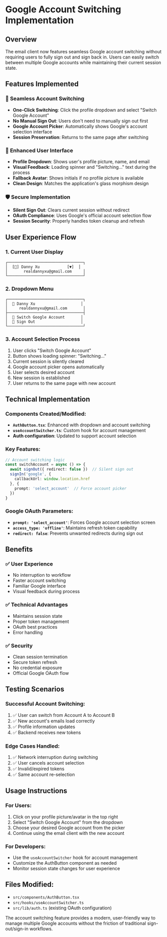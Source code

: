 # Google Account Switching Implementation

## Overview
The email client now features seamless Google account switching without requiring users to fully sign out and sign back in. Users can easily switch between multiple Google accounts while maintaining their current session state.

## Features Implemented

### 🔄 **Seamless Account Switching**
- **One-Click Switching**: Click the profile dropdown and select "Switch Google Account"
- **No Manual Sign Out**: Users don't need to manually sign out first
- **Google Account Picker**: Automatically shows Google's account selection interface
- **Session Preservation**: Returns to the same page after switching

### 👤 **Enhanced User Interface**
- **Profile Dropdown**: Shows user's profile picture, name, and email
- **Visual Feedback**: Loading spinner and "Switching..." text during the process
- **Fallback Avatar**: Shows initials if no profile picture is available
- **Clean Design**: Matches the application's glass morphism design

### 🛡️ **Secure Implementation**
- **Silent Sign Out**: Clears current session without redirect
- **OAuth Compliance**: Uses Google's official account selection flow
- **Session Security**: Properly handles token cleanup and refresh

## User Experience Flow

### 1. **Current User Display**
```
┌─────────────────────────────────┐
│  [👤] Danny Xu            [▼]  │
│       realdannyxu@gmail.com     │
└─────────────────────────────────┘
```

### 2. **Dropdown Menu**
```
┌─────────────────────────────────┐
│  👤 Danny Xu                    │
│     realdannyxu@gmail.com       │
├─────────────────────────────────┤
│  🔄 Switch Google Account       │
│  🚪 Sign Out                    │
└─────────────────────────────────┘
```

### 3. **Account Selection Process**
1. User clicks "Switch Google Account"
2. Button shows loading spinner: "Switching..."
3. Current session is silently cleared
4. Google account picker opens automatically
5. User selects desired account
6. New session is established
7. User returns to the same page with new account

## Technical Implementation

### Components Created/Modified:
- **`AuthButton.tsx`**: Enhanced with dropdown and account switching
- **`useAccountSwitcher.ts`**: Custom hook for account management
- **Auth configuration**: Updated to support account selection

### Key Features:
```typescript
// Account switching logic
const switchAccount = async () => {
  await signOut({ redirect: false })  // Silent sign out
  signIn('google', {
    callbackUrl: window.location.href
  }, {
    prompt: 'select_account'  // Force account picker
  })
}
```

### Google OAuth Parameters:
- **`prompt: 'select_account'`**: Forces Google account selection screen
- **`access_type: 'offline'`**: Maintains refresh token capability
- **`redirect: false`**: Prevents unwanted redirects during sign out

## Benefits

### ✅ **User Experience**
- No interruption to workflow
- Faster account switching
- Familiar Google interface
- Visual feedback during process

### ✅ **Technical Advantages**
- Maintains session state
- Proper token management
- OAuth best practices
- Error handling

### ✅ **Security**
- Clean session termination
- Secure token refresh
- No credential exposure
- Official Google OAuth flow

## Testing Scenarios

### Successful Account Switching:
1. ✅ User can switch from Account A to Account B
2. ✅ New account's emails load correctly
3. ✅ Profile information updates
4. ✅ Backend receives new tokens

### Edge Cases Handled:
1. ✅ Network interruption during switching
2. ✅ User cancels account selection
3. ✅ Invalid/expired tokens
4. ✅ Same account re-selection

## Usage Instructions

### For Users:
1. Click on your profile picture/avatar in the top right
2. Select "Switch Google Account" from the dropdown
3. Choose your desired Google account from the picker
4. Continue using the email client with the new account

### For Developers:
- Use the `useAccountSwitcher` hook for account management
- Customize the AuthButton component as needed
- Monitor session state changes for user experience

## Files Modified:
- `src/components/AuthButton.tsx`
- `src/hooks/useAccountSwitcher.ts`
- `src/lib/auth.ts` (existing OAuth configuration)

The account switching feature provides a modern, user-friendly way to manage multiple Google accounts without the friction of traditional sign-out/sign-in workflows.